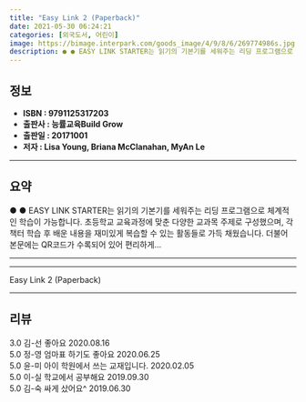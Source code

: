 ```yaml
---
title: "Easy Link 2 (Paperback)"
date: 2021-05-30 06:24:21
categories: [외국도서, 어린이]
image: https://bimage.interpark.com/goods_image/4/9/8/6/269774986s.jpg
description: ● ● EASY LINK STARTER는 읽기의 기본기를 세워주는 리딩 프로그램으로 체계적인 학습이 가능합니다. 초등학교 교육과정에 맞춘 다양한 교과목 주제로 구성했으며, 각 책터 학습 후 배운 내용을 재미있게 복습할 수 있는 활동들로 가득 채웠습니다. 더불어 본문에는 QR코드가 수
---
```


## **정보**

- **ISBN : 9791125317203**
- **출판사 : 능률교육Build Grow**
- **출판일 : 20171001**
- **저자 : Lisa Young, Briana McClanahan, MyAn Le**

------



## **요약**

●  ●  EASY LINK STARTER는 읽기의 기본기를 세워주는 리딩 프로그램으로 체계적인 학습이 가능합니다. 초등학교 교육과정에 맞춘 다양한 교과목 주제로 구성했으며, 각 책터 학습 후 배운 내용을 재미있게 복습할 수 있는 활동들로 가득 채웠습니다. 더불어 본문에는 QR코드가 수록되어 있어 편리하게... 

------



------


Easy Link 2 (Paperback) 

------


## **리뷰** 

3.0 김-선 좋아요 2020.08.16 <br/>5.0 정-영 엄마표 하기도 좋아요 2020.06.25 <br/>5.0 윤-미 아이 학원에서 쓰는 교재입니다.  2020.02.05 <br/>5.0 이-실 학교에서  공부해요 2019.09.30 <br/>5.0 김-숙 싸게 샀어요^ 2019.06.30 <br/>